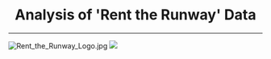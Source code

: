 # <center>Analysis of 'Rent the Runway' Data</center>
***
![Rent_the_Runway_Logo.jpg](attachment:Rent_the_Runway_Logo.jpg)
<img src="pictures/Rent_the_Runway_Logo.jpg">
